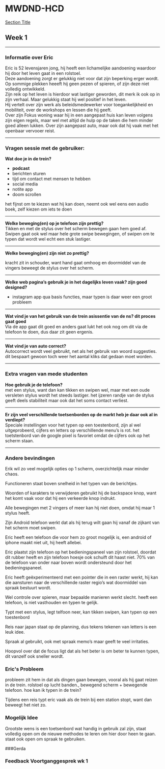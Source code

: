 # MWDND-HCD

[Section Title](#section_id)




## Week 1 
<hr id="wk1">


### Informatie over Eric

Eric is 52 levensjaren jong, hij heeft een lichamelijke aandoening waardoor hij door het leven gaat in een rolstoel. <br>
Deze aandoening zorgt er gelukkig niet voor dat zijn beperking erger wordt. <br>
Op sommige plekken heeeft hij geen pezen of spieren, of zijn deze niet volledig ontwikkeld. <br>
Zijn reik op het leven is hierdoor wat lastiger geworden, dit merk ik ook op in zijn verhaal. Maar gelukkig staat hij wel positief in het leven.<br>
Hij vertelt over zijn werk als beleidsmedewerker voor toegankelijkheid en mobiliteit, over de workshops en lessen die hij geeft.<br>
Over zijn Fokus woning waar hij in een aangepast huis kan leven volgens zijn eigen regels, maar wel met altijd de hulp op de taken die hem minder goed alleen lukken. Over zijn aangepast auto, maar ook dat hij vaak met het openbaar vervooer reist.<br>
<hr>

### Vragen sessie met de gebruiker:

**Wat doe je in de trein?**
- **podcast**
- berichten sturen
- tijd om contact met mensen te hebben
- social media
- notite app
- doom scrollen

het fijnst om te kiezen wat hij kan doen, neemt ook wel eens een audio boek, zelf kiezen om iets te doen
<hr>

**Welke beweging(en) op je telefoon zijn prettig?** <br>
Tikken en met de stylus over het scherm bewegen gaan hem goed af. Swipen gaat ook wel maar hele grote swipe bewegingen, of swipen om te typen dat wordt wel echt een stuk lastiger.
<hr>

**Welke beweging(en) zijn niet zo prettig?** <br>

kracht zit in schouder, want hand gaat omhoog en doormiddel van de vingers beweegt de stylus over het scherm. 
<hr>

**Welke web pagina’s gebruik je in het dagelijks leven vaak? zijn goed designed?**<br>

- instagram app qua basis functies, maar typen is daar weer een groot probleem
<hr>

**Wat vind je van het gebruik van de trein asissentie van de ns? dit proces gaat goed** <br>
Via de app gaat dit goed en anders gaat lukt het ook nog om dit via de telefoon te doen, dus daar zit geen ergenis.
<hr>

**Wat vind je van auto correct?** <br>
Autocorrect wordt veel gebruikt, net als het gebruik van woord suggesties. dit bespaart gewoon toch weer het aantal kliks dat gedaan moet worden.
<hr>

### Extra vragen van mede studenten
**Hoe gebruik je de telefoon?** <br>
met een stylus, want dan kan tikken en swipen wel, maar met een oude versleten stylus wordt het steeds lastiger. het ijzeren randje van de stylus geeft deels stabiliteit maar ook dat het soms contact verliest. 
<hr>

**Er zijn veel verschillende toetsenborden op de markt heb je daar ook al in verdiept?** <br>
Speciale instellingen voor het typen op een toestenbord, zijn al wel uitgeprobeerd, cijfers en letters op verschillende menu’s is rot. het toetstenbord van de google pixel is favoriet omdat de cijfers ook op het scherm staan.
<hr>

### Andere bevindingen

Erik wil zo veel mogelijk opties op 1 scherm, overzichtelijk maar minder chaos. 

Functioneren staat boven snelheid in het typen van de berichtjes.

Woorden of karakters te verwijderen gebruikt hij de backspace knop, want het komt vaak voor dat hij een verkeerde knop indrukt.

Alle bewegingen met 2 vingers of meer kan hij niet doen, omdat hij maar 1 stylus heeft.

Zijn Android telefoon werkt dat als hij terug wilt gaan hij vanaf de zijkant van het scherm moet swipen.

Eric heeft een telefoon die voor hem zo groot mogelijk is, een android of iphone maakt niet uit, hij heeft allebei.

Eric plaatst zijn telefoon op het bedieningspaneel van zijn rolstoel, doordat dit rubber heeft en zijn telefoon hoesje ook schuift dit haast niet.
70% van de telefoon van onder naar boven wordt ondersteund door het bedieningspaneel.

Eric heeft geëxperimenteerd met een pointer die in een raster werkt, hij kan die aansturen naar de verschillende raster regio’s wat doormiddel van spraak bestuurt wordt. 

Wel controle over spieren, maar bepaalde manieren werkt slecht.
heeft een telefoon, is niet vasthouden en typen te gelijk.

Typt met een stylus, legt telfoon neer, kan tikken swipen, kan typen op een toestenbord

Reis naar japan staat op de planning, dus tekens tekenen van letters is een leuk idee.

Spraak al gebruikt, ook met spraak memo’s maar geeft te veel irritaties.

Hoopvol over dat de focus ligt dat als het beter is om beter te kunnen typen, dit vanzelf ook sneller wordt.


### Eric's Probleem

probleem zit hem in dat als dingen gaan bewegen, vooral als hij gaat reizen in de trein.
rolstoel op lucht banden., bewegend scherm + bewegende telefoon. hoe kan ik typen in de trein?

Tijdens een reis typt eric vaak als de trein bij een station stopt, want dan beweegt het niet zo.

### Mogelijk Idee

Grootste wens is een toetsenbord wat handig in gebruik zal zijn, staat volledig open om de nieuwe methodes te leren om hier door heen te gaan. staat ook open om spraak te gebruiken.

<a id="section_id"></a>
###Gerda



### Feedback Voortganggesprek wk 1


